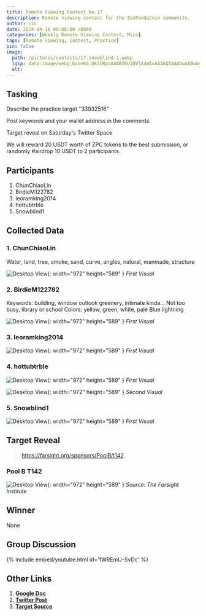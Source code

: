 ```yaml
---
title: Remote Viewing Contest No.17
description: Remote viewing contest for the ZenPandaCoin community.
author: Lin
date: 2024-04-16 00:00:00 +0800
categories: [Weekly Remote Viewing Contest, Miss]
tags: [Remote Viewing, Contest, Practice]
pin: false
image:
  path: /pictures/contests/17-snowblind-1.webp
  lqip: data:image/webp;base64,UklGRpoAAABXRUJQVlA4WAoAAAAQAAAADwAABwAAQUxQSDIAAAARL0AmbZurmr57yyIiqE8oiG0bejIYEQTgqiDA9vqnsUSI6H+oAERp2HZ65qP/VIAWAFZQOCBCAAAA8AEAnQEqEAAIAAVAfCWkAALp8sF8rgRgAP7o9FDvMCkMde9PK7euH5M1m6VWoDXf2FkP3BqV0ZYbO6NA/VFIAAAA
  alt:
---
```


## Tasking

Describe the practice target "33932516"

Post keywords and your wallet address in the comments

Target reveal on Saturday's Twitter Space

We will reward 20 USDT worth of ZPC tokens to the best submission, or randomly #airdrop 10 USDT to 2 participants.


## Participants

1. ChunChiaoLin
2. BirdieM122782
3. leoramking2014
4. hottubtrble
5. Snowblind1


## Collected Data

### 1. ChunChiaoLin

Water, land, tree, smoke, sand, curve, angles, natural, manmade, structure

![Desktop View](/pictures/contests/17-lin-1.webp){: width="972" height="589" }
_First Visual_

### 2. BirdieM122782

Keywords: building, window outlook greenery, intimate kinda... Not too busy, library or school
Colors: yellow, green, white, pale Blue lightning

![Desktop View](/pictures/contests/17-birdie-1.webp){: width="972" height="589" }
_First Visual_

### 3. leoramking2014

![Desktop View](/pictures/contests/17-leora-1.webp){: width="972" height="589" }
_First Visual_

### 4. hottubtrble

![Desktop View](/pictures/contests/17-jeff-1.webp){: width="972" height="589" }
_First Visual_

![Desktop View](/pictures/contests/17-jeff-2.webp){: width="972" height="589" }
_Second Visual_

### 5. Snowblind1

![Desktop View](/pictures/contests/17-snowblind-1.webp){: width="972" height="589" }
_First Visual_


## Target Reveal

> https://farsight.org/sponsors/PoolB/t142


### Pool B T142

![Desktop View](/pictures/contests/17-target-1.webp){: width="972" height="589" }
_Source: The Farsight Institute_


## Winner

None


## Group Discussion

{% include embed/youtube.html id='fWREmU-SvDc' %}


## Other Links

1. [**Google Doc**][Google Doc]
2. [**Twitter Post**][Twitter Post]
3. [**Target Source**][Target Source]


[Google Doc]: https://docs.google.com/document/d/1cN5WqoOyCl5CtNRk4OpbQAcZwoZV6Z4_6aKHW0sRx6c/edit
[Twitter Post]: https://x.com/ZenPandaCoin/status/1780223082202014067
[Target Source]: https://farsight.org/sponsors/PoolB/jumbledpoollistB